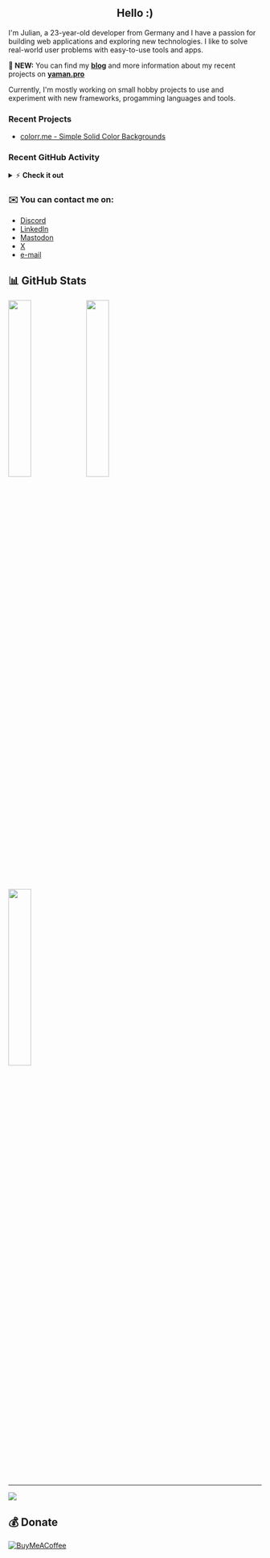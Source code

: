 <h2 align="center">Hello :)</h2>
<p>I'm Julian, a 23-year-old developer from Germany and I have a passion for building web applications and exploring new technologies. 
I like to solve real-world user problems with easy-to-use tools and apps.</p>

**🥳 NEW:** You can find my [**blog**](https://yaman.pro/blog?utm_source=github) and more information about my recent projects on [**yaman.pro**](https://yaman.pro/?utm_source=github) 

Currently, I'm mostly working on small hobby projects to use and experiment with new frameworks, progamming languages and tools.

### Recent Projects
- [colorr.me - Simple Solid Color Backgrounds](https://colorr.me)

### Recent GitHub Activity
<details>
  <summary>⚡ <b>Check it out</b></summary>
  <br/>

<!--START_SECTION:activity-->
1. 💪 Opened PR [#5373](https://github.com/endoflife-date/endoflife.date/pull/5373) in [endoflife-date/endoflife.date](https://github.com/endoflife-date/endoflife.date)
2. 🗣 Commented on [#214](https://github.com/themesberg/flowbite-react/issues/214) in [themesberg/flowbite-react](https://github.com/themesberg/flowbite-react)
3. 🎉 Merged PR [#5](https://github.com/julianYaman/tooldb/pull/5) in [julianYaman/tooldb](https://github.com/julianYaman/tooldb)
4. 💪 Opened PR [#5](https://github.com/julianYaman/tooldb/pull/5) in [julianYaman/tooldb](https://github.com/julianYaman/tooldb)
5. 🎉 Merged PR [#4](https://github.com/julianYaman/tooldb/pull/4) in [julianYaman/tooldb](https://github.com/julianYaman/tooldb)
<!--END_SECTION:activity-->
</details>

### ✉️ You can contact me on:
* [Discord](https://discord.gg/ccpgH3b)
* [LinkedIn](https://linkedin.com/in/julian-yaman)
* [Mastodon](https://mstdn.social/@yaman)
* [X](https://x.com/julianYaman)
* [e-mail](https://yaman.pro/contact)

## 📊 GitHub Stats
<div>
  <img width="30%" src="https://github-readme-stats.vercel.app/api?username=julianyaman&theme=blue-green&hide_border=false&include_all_commits=false&count_private=true" />
  <img width="30%" src="https://github-readme-streak-stats.herokuapp.com/?user=julianyaman&theme=blue-green&hide_border=false" />
</div>
<div>
  <img width="30%" src="https://github-readme-stats.vercel.app/api/top-langs/?username=julianyaman&theme=blue-green&hide_border=false&include_all_commits=false&count_private=true&layout=compact" />
</div>

---

![](https://komarev.com/ghpvc/?username=julianyaman&label=Visitors+Count&color=brightgreen)

## 💰 Donate
  [![BuyMeACoffee](https://img.shields.io/badge/Buy%20Me%20a%20Coffee-ffdd00?style=for-the-badge&logo=buy-me-a-coffee&logoColor=black)](https://buymeacoffee.com/julianyaman)
  
